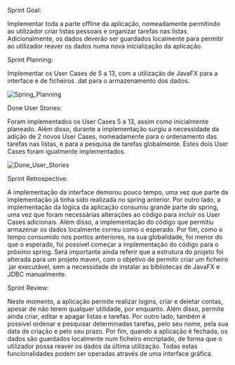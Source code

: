 Sprint Goal:

Implementar toda a parte offline da aplicação, nomeadamente permitindo ao utilizador criar listas pessoais e organizar tarefas nas listas.
Adicionalmente, os dados deverão ser guardados localmente para permitir ao utilizador reaver os dados numa nova inicialização da aplicação.

Sprint Planning:

Implementar os User Cases de 5 a 13, com a utilização de JavaFX para a interface e de ficheiros .dat para o armazenamento dos dados.

![Spring_Planning](uploads/ea0cf8f2d57ee551bc1ce00a2843d655/Spring_Planning.PNG)


Done User Stories:

Foram implementados os User Cases 5 a 13, assim como inicialmente planeado.
Além disso, durante a implementação surgiu a necessidade da adição de 2 novos User Cases, nomeadamente para o ordenamento das tarefas nas listas, e para a pesquisa de tarefas globalmente.
Estes dois User Cases foram igualmente implementados.

![Done_User_Stories](uploads/ceaebc747e2d3c04ac40af6eeee4c7d9/Done_User_Stories.PNG)


Sprint Retrospective:

A implementação da interface demorou pouco tempo, uma vez que parte da implementação já tinha sido realizada no spring anterior.
Por outro lado, a implementação da lógica da aplicação consumiu grande parte do spring, uma vez que foram necessárias alterações ao código para incluir os User Cases adicionais.
Além disso, a implementação do código que permitiu armazenar os dados localmente correu como o esperado.
Por fim, como o tempo consumido nos pontos anteriores, na sua globalidade, foi menor do que o esperado, foi possível começar a implementação do código para o próximo spring.
Será importante ainda referir que a estrutura do projeto foi alterada para um projeto maven, com o objetivo de permitir criar um ficheiro .jar executável, sem a necessidade de instalar as bibliotecas de JavaFX e JDBC manualmente.


Sprint Review:

Neste momento, a aplicação permite realizar logins, criar e deletar contas, apesar de não terem qualquer utilidade, por enquanto.
Além disso, permite ainda criar, editar e apagar listas e tarefas.
Por outro lado, também é possível ordenar e pesquisar determinadas tarefas, pelo seu nome, pela sua data de criação e pelo seu prazo.
Por fim, quando a aplicação é fechada, os dados são guardados localmente num ficheiro encriptado, de forma que o utilizador possa reaver os dados da última utilização.
Todas estas funcionalidades podem ser operadas através de uma interface gráfica.

